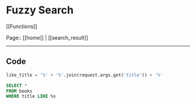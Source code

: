 # Fuzzy Search

[[Functions]]

Page:: [[home]] | [[search_result]]

---

## Code

```python
like_title = '%' + '%'.join(request.args.get('title')) + '%'
```

```sql
SELECT *
FROM books
WHERE title LIKE %s
```